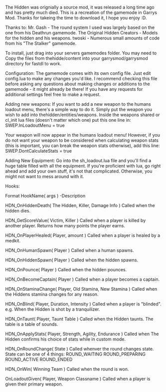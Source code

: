 The Hidden was orignially a source mod, it was released a long time ago and has pretty much died. This is a recreation of the gamemode in Garrys Mod. Thanks for takeing the time to download it, I hope you enjoy :D.

Thanks to: Mr. Gash - The round system I used was largely based on the one from his Deathrun gamemode. The Original Hidden Creators - Models for the hidden and his weapons. twoski - Numerous small amounts of code from his "The Stalker" gamemode.

To install, just drag into your servers gamemodes folder. You may need to Copy the files from thehidde/content into your garrysmod/garrysmod directory for fastdl to work.

Configuration: The gamemode comes with its own config file. Just edit config.lua to make any changes you'd like. I recommend checking this file before asking any questions about making changes or additions to the gamemode - it might already be there! If you have any requests for additional settings feel free to make a request.

Adding new weapons: If you want to add a new weapon to the humans loadout menu, there's a simple way to do it. Simply put the weapon you wish to add into thehidden/entities/weapons. Inside the weapons shared or cl_init lua files (doesn't matter which one) put this one line in: SWEP.InLoadoutMenu = true

Your weapon will now appear in the humans loadout menu! However, if you do not want your weapon to be considered when calculating weapon stats (this is important, you can break the weapon stats otherwise), add this line: SWEP.DontCalculateStats = true

Adding New Equipment: Go into the sh_loadout.lua file and you'll find a huge table filled with all the equipment. If you're proficient with lua, go right ahead and add your own stuff, it's not that complicated. Otherwise, you might not want to mess around with it.

Hooks:

Format HookName( args ) -Description

HDN_OnHiddenDeath( The Hidden, Killer, Damage Info ) Called when the hidden dies.

HDN_GetScoreValue( Victim, Killer ) Called when a player is killed by another player. Returns how many points the player earns.

HDN_OnPlayerHealed( Player, amount ) Called when a player is healed by a medkit.

HDN_OnHumanSpawn( Player ) Called when a human spawns.

HDN_OnHiddenSpawn( Player ) Called when the hidden spawns.

HDN_OnPounce( Player ) Called when the hidden pounces.

HDN_OnBecomeCaptain( Player ) Called when a player becomes a captain.

HDN_OnStaminaChange( Player, Old Stamina, New Stamina ) Called when the Hiddens stamina changes for any reason.

HDN_OnBlind( Player, Duration, Intensity ) Called when a player is "blinded". e.g. When the Hidden is shot by a tranquilizer.

HDN_OnTaunt( Player, Taunt Table ) Called when the Hidden taunts. The table is a table of sounds.

HDN_OnApplyStats( Player, Strength, Agility, Endurance ) Called when The Hidden confirms his choice of stats while in custom mode.

HDN_OnRoundChange( State ) Called whenver the round changes state. State can be one of 4 things: ROUND_WAITING ROUND_PREPARING ROUND_ACTIVE ROUND_ENDED

HDN_OnWin( Winning Team ) Called when the round is won.

OnLoadoutGiven( Player, Weapon Classname ) Called when a player is given their primary weapon.
